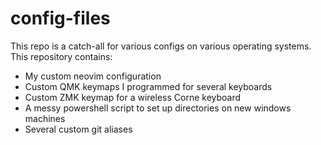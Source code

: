 # config-files
This repo is a catch-all for various configs on various operating systems. This repository contains:

- My custom neovim configuration
- Custom QMK keymaps I programmed for several keyboards
- Custom ZMK keymap for a wireless Corne keyboard
- A messy powershell script to set up directories on new windows machines
- Several custom git aliases
